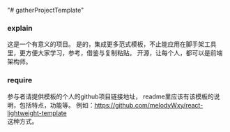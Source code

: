 "# gatherProjectTemplate" 


### explain

这是一个有意义的项目。
是的，集成更多范式模板，不止能应用在脚手架工具里，更方便大家学习，参考，借鉴与复制粘贴。
开源，让每个人，都可以是前端架构师。


### require 

参与者请提供模板的个人的github项目链接地址，
readme里应该有该模板的说明，包括特点，功能等。
例如：https://github.com/melodyWxy/react-lightweight-template  
这种方式。


